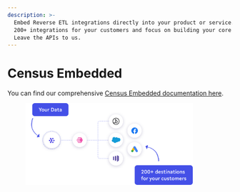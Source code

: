 ```yaml
---
description: >-
  Embed Reverse ETL integrations directly into your product or service. Unlock
  200+ integrations for your customers and focus on building your core product.
  Leave the APIs to us.
---
```


# Census Embedded

You can find our comprehensive [Census Embedded documentation here](https://developers.getcensus.com/embedded/overview).



<figure><img src="../.gitbook/assets/image (1).png" alt="" width="375"><figcaption></figcaption></figure>

